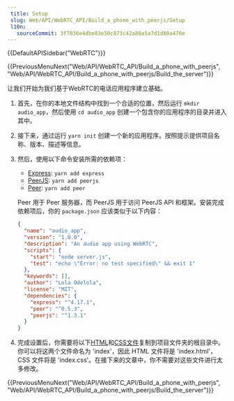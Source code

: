 ```yaml
---
 title: Setup
 slug: Web/API/WebRTC_API/Build_a_phone_with_peerjs/Setup
 l10n:
   sourceCommit: 3f7036e4dbe83e50c873c42a88a5a7d1d80a478e
---
```


{{DefaultAPISidebar("WebRTC")}}

{{PreviousMenuNext("Web/API/WebRTC_API/Build_a_phone_with_peerjs", "Web/API/WebRTC_API/Build_a_phone_with_peerjs/Build_the_server")}}

让我们开始为我们基于WebRTC的电话应用程序建立基础。

1. 首先，在你的本地文件结构中找到一个合适的位置，然后运行 `mkdir audio_app`，然后使用 `cd audio_app` 创建一个包含你的应用程序的目录并进入其中。
2. 接下来，通过运行 `yarn init` 创建一个新的应用程序。按照提示提供项目名称、版本、描述等信息。
3. 然后，使用以下命令安装所需的依赖项：
   - [Express](https://expressjs.com/): `yarn add express`
   - [PeerJS](https://peerjs.com/docs/): `yarn add peerjs`
   - [Peer](https://github.com/peers/peerjs-server): `yarn add peer`

    Peer 用于 Peer 服务器，而 PeerJS 用于访问 PeerJS API 和框架。安装完成依赖项后，你的 `package.json` 应该类似于以下内容：

   ```json
   {
     "name": "audio_app",
     "version": "1.0.0",
     "description": "An audio app using WebRTC",
     "scripts": {
       "start": "node server.js",
       "test": "echo \"Error: no test specified\" && exit 1"
     },
     "keywords": [],
     "author": "Lola Odelola",
     "license": "MIT",
     "dependencies": {
       "express": "^4.17.1",
       "peer": "^0.5.3",
       "peerjs": "^1.3.1"
     }
   }
   ```

4. 完成设置后，你需要将以下[HTML](https://gist.github.com/lolaodelola/578d692e4700dfe2c9d239c80bbdbabc)和[CSS文件](https://gist.github.com/lolaodelola/b4498288b86ddce995603546a64abb29)复制到项目文件夹的根目录中。你可以将这两个文件命名为 'index'，因此 HTML 文件将是 'index.html'，CSS 文件将是 'index.css'。在接下来的文章中，你不需要对这些文件进行太多修改。

{{PreviousMenuNext("Web/API/WebRTC_API/Build_a_phone_with_peerjs", "Web/API/WebRTC_API/Build_a_phone_with_peerjs/Build_the_server")}}

